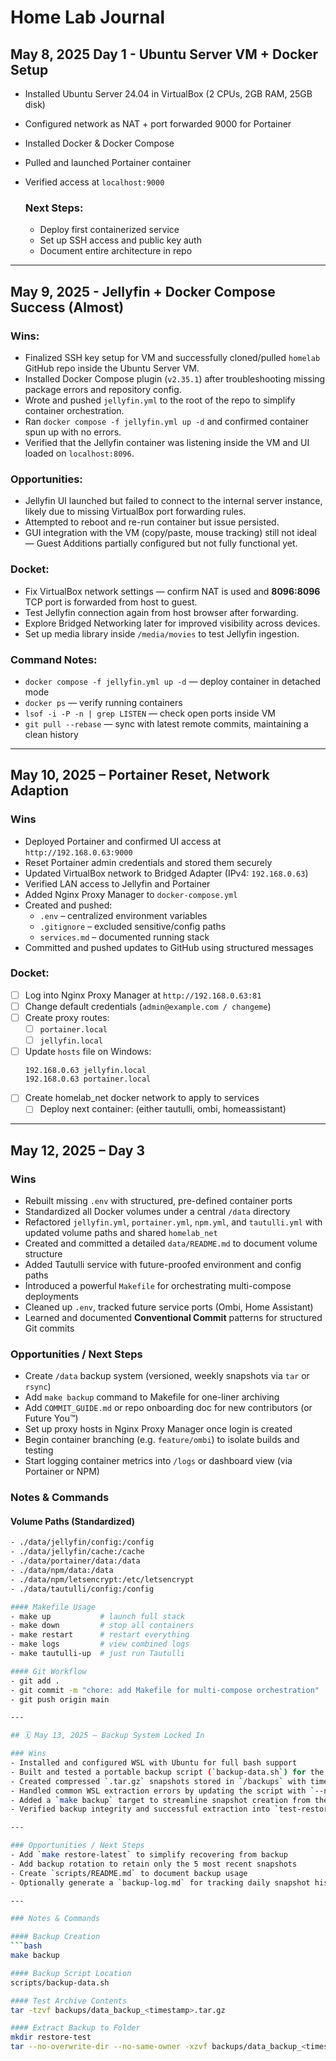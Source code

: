 # Home Lab Journal

  ## May 8, 2025 Day 1 - Ubuntu Server VM + Docker Setup
  - Installed Ubuntu Server 24.04 in VirtualBox (2 CPUs, 2GB RAM, 25GB disk)
  - Configured network as NAT + port forwarded 9000 for Portainer
  - Installed Docker & Docker Compose
  - Pulled and launched Portainer container
  - Verified access at `localhost:9000`

    ### Next Steps:
    - Deploy first containerized service
    - Set up SSH access and public key auth
    - Document entire architecture in repo

---

## May 9, 2025 - Jellyfin + Docker Compose Success (Almost)

### Wins:
- Finalized SSH key setup for VM and successfully cloned/pulled `homelab` GitHub repo inside the Ubuntu Server VM.
- Installed Docker Compose plugin (`v2.35.1`) after troubleshooting missing package errors and repository config.
- Wrote and pushed `jellyfin.yml` to the root of the repo to simplify container orchestration.
- Ran `docker compose -f jellyfin.yml up -d` and confirmed container spun up with no errors.
- Verified that the Jellyfin container was listening inside the VM and UI loaded on `localhost:8096`.

### Opportunities:
- Jellyfin UI launched but failed to connect to the internal server instance, likely due to missing VirtualBox port forwarding rules.
- Attempted to reboot and re-run container but issue persisted.
- GUI integration with the VM (copy/paste, mouse tracking) still not ideal — Guest Additions partially configured but not fully functional yet.

### Docket:
- Fix VirtualBox network settings — confirm NAT is used and **8096:8096** TCP port is forwarded from host to guest.
- Test Jellyfin connection again from host browser after forwarding.
- Explore Bridged Networking later for improved visibility across devices.
- Set up media library inside `/media/movies` to test Jellyfin ingestion.

### Command Notes:
- `docker compose -f jellyfin.yml up -d` — deploy container in detached mode
- `docker ps` — verify running containers
- `lsof -i -P -n | grep LISTEN` — check open ports inside VM
- `git pull --rebase` — sync with latest remote commits, maintaining a clean history

---

## May 10, 2025 – Portainer Reset, Network Adaption

### Wins
- Deployed Portainer and confirmed UI access at `http://192.168.0.63:9000`
- Reset Portainer admin credentials and stored them securely
- Updated VirtualBox network to Bridged Adapter (IPv4: `192.168.0.63`)
- Verified LAN access to Jellyfin and Portainer
- Added Nginx Proxy Manager to `docker-compose.yml`
- Created and pushed:
  - `.env` – centralized environment variables
  - `.gitignore` – excluded sensitive/config paths
  - `services.md` – documented running stack
- Committed and pushed updates to GitHub using structured messages

### Docket:
- [ ] Log into Nginx Proxy Manager at `http://192.168.0.63:81`
- [ ] Change default credentials (`admin@example.com / changeme`)
- [ ] Create proxy routes:
  - [ ] `portainer.local`
  - [ ] `jellyfin.local`
- [ ] Update `hosts` file on Windows:
  ```plaintext
  192.168.0.63 jellyfin.local
  192.168.0.63 portainer.local
- [ ] Create homelab_net docker network to apply to services
  - [ ] Deploy next container: (either tautulli, ombi, homeassistant)

---

## May 12, 2025 – Day 3

### Wins
- Rebuilt missing `.env` with structured, pre-defined container ports
- Standardized all Docker volumes under a central `/data` directory
- Refactored `jellyfin.yml`, `portainer.yml`, `npm.yml`, and `tautulli.yml` with updated volume paths and shared `homelab_net`
- Created and committed a detailed `data/README.md` to document volume structure
- Added Tautulli service with future-proofed environment and config paths
- Introduced a powerful `Makefile` for orchestrating multi-compose deployments
- Cleaned up `.env`, tracked future service ports (Ombi, Home Assistant)
- Learned and documented **Conventional Commit** patterns for structured Git commits

### Opportunities / Next Steps
- Create `/data` backup system (versioned, weekly snapshots via `tar` or `rsync`)
- Add `make backup` command to Makefile for one-liner archiving
- Add `COMMIT_GUIDE.md` or repo onboarding doc for new contributors (or Future You™)
- Set up proxy hosts in Nginx Proxy Manager once login is created
- Begin container branching (e.g. `feature/ombi`) to isolate builds and testing
- Start logging container metrics into `/logs` or dashboard view (via Portainer or NPM)

### Notes & Commands

#### Volume Paths (Standardized)
```bash
- ./data/jellyfin/config:/config
- ./data/jellyfin/cache:/cache
- ./data/portainer/data:/data
- ./data/npm/data:/data
- ./data/npm/letsencrypt:/etc/letsencrypt
- ./data/tautulli/config:/config

#### Makefile Usage
- make up           # launch full stack
- make down         # stop all containers
- make restart      # restart everything
- make logs         # view combined logs
- make tautulli-up  # just run Tautulli

#### Git Workflow
- git add .
- git commit -m "chore: add Makefile for multi-compose orchestration"
- git push origin main

---

## 🗓️ May 13, 2025 – Backup System Locked In

### Wins
- Installed and configured WSL with Ubuntu for full bash support
- Built and tested a portable backup script (`backup-data.sh`) for the `/data` directory
- Created compressed `.tar.gz` snapshots stored in `/backups` with timestamped naming
- Handled common WSL extraction errors by updating the script with `--no-same-owner` and `--no-overwrite-dir` flags
- Added a `make backup` target to streamline snapshot creation from the Makefile
- Verified backup integrity and successful extraction into `test-restore/`

---

### Opportunities / Next Steps
- Add `make restore-latest` to simplify recovering from backup
- Add backup rotation to retain only the 5 most recent snapshots
- Create `scripts/README.md` to document backup usage
- Optionally generate a `backup-log.md` for tracking daily snapshot history

---

### Notes & Commands

#### Backup Creation
```bash
make backup

#### Backup Script Location
scripts/backup-data.sh

#### Test Archive Contents
tar -tzvf backups/data_backup_<timestamp>.tar.gz

#### Extract Backup to Folder
mkdir restore-test
tar --no-overwrite-dir --no-same-owner -xzvf backups/data_backup_<timestamp>.tar.gz -C restore-test
